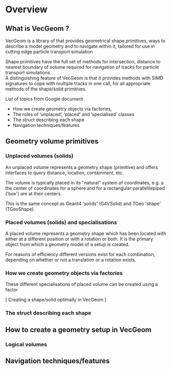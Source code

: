 Overview
========

What is VecGeom ?
-----------------
VecGeom is a library of that provides geometrical shape primitives, 
ways to describe a model geometry and to navigate within it, 
tailored for use in cutting edge particle transport simulation

Shape primitives have the full set of methods for intersection, 
distance to nearest boundary of volume required for navigation of tracks 
for particle transport simulations.  
A distinguishing feature of VecGeom is that it provides methods with SIMD
signatures to cope with multiple tracks in one call, for all appropriate 
methods of the shape/solid primitives.

List of topics from Google document
- How we create geometry objects via factories, 
- The roles of ‘unplaced’, ‘placed’ and ‘specialised’ classes
- The struct describing each shape
- Navigation techniques/features

Geometry volume primitives 
---------------------------
### Unplaced volumes (solids) 
An unplaced volume represents a geometry shape (primitive) and offers
interfaces to query distance, location, containment, etc. 

The volume is typically placed in its "natural" system of coordinates, e.g. a  the center of coordinates for a sphere and for a 
rectangular parallelilepiped ('box') are at their centers.

This is the same concept as Geant4 'solids' (G4VSolid) and TGeo 'shape' (TGeoShape).

### Placed volumes (solids) and specialisations
A placed volume represents a geometry shape which has been located 
with either at a different position or with a rotation or both.
It is the primary object from which a geometry model of a setup is created. 

For reasons of efficiency different versions exist for each combination, 
depending on whether or not a translation or a rotation exists.

### How we create geometry objects via factories
These different specialisations of placed volume can be created using a factor 

[ Creating a shape/solid optimally in VecGeom ]

### The struct describing each shape

How to create a geometry setup in VecGeom
-----------------------------------------
### Logical volumes

Navigation techniques/features
------------------------------




